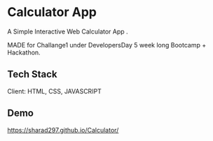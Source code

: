 # Calculator App

A Simple Interactive Web Calculator App .

MADE for Challange1 under DevelopersDay 5 week long Bootcamp + Hackathon.



## Tech Stack
Client: HTML, CSS, JAVASCRIPT
## Demo

https://sharad297.github.io/Calculator/
